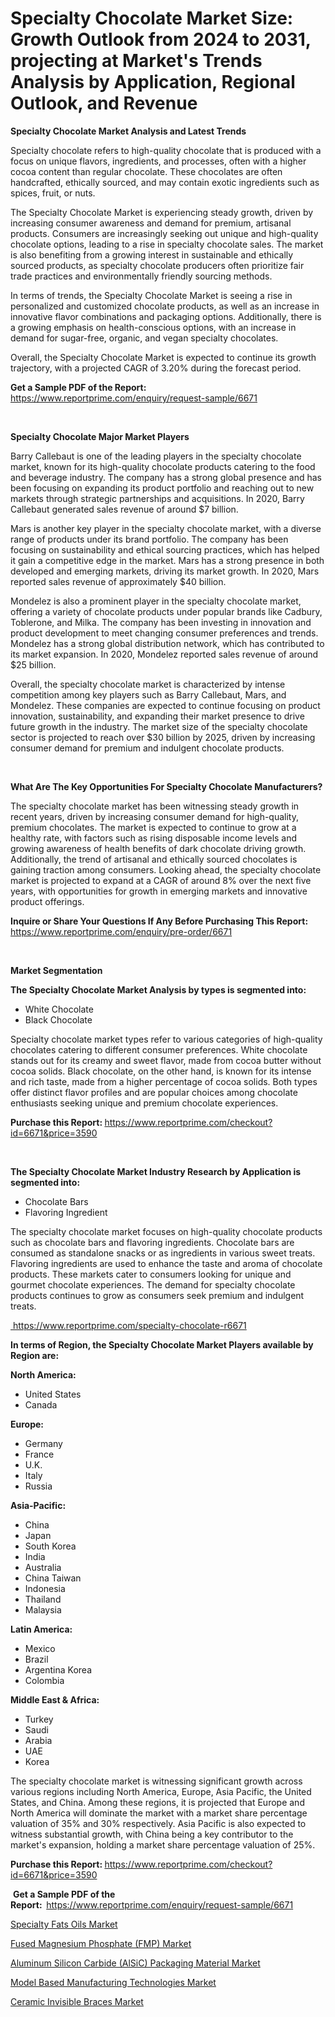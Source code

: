 <p><h1>Specialty Chocolate Market Size: Growth Outlook from 2024 to 2031, projecting at Market's Trends Analysis by Application, Regional Outlook, and Revenue</h1></p><p><strong>Specialty Chocolate Market Analysis and Latest Trends</strong></p>
<p><p>Specialty chocolate refers to high-quality chocolate that is produced with a focus on unique flavors, ingredients, and processes, often with a higher cocoa content than regular chocolate. These chocolates are often handcrafted, ethically sourced, and may contain exotic ingredients such as spices, fruit, or nuts.</p><p>The Specialty Chocolate Market is experiencing steady growth, driven by increasing consumer awareness and demand for premium, artisanal products. Consumers are increasingly seeking out unique and high-quality chocolate options, leading to a rise in specialty chocolate sales. The market is also benefiting from a growing interest in sustainable and ethically sourced products, as specialty chocolate producers often prioritize fair trade practices and environmentally friendly sourcing methods.</p><p>In terms of trends, the Specialty Chocolate Market is seeing a rise in personalized and customized chocolate products, as well as an increase in innovative flavor combinations and packaging options. Additionally, there is a growing emphasis on health-conscious options, with an increase in demand for sugar-free, organic, and vegan specialty chocolates.</p><p>Overall, the Specialty Chocolate Market is expected to continue its growth trajectory, with a projected CAGR of 3.20% during the forecast period.</p></p>
<p><strong>Get a Sample PDF of the Report:&nbsp;</strong> <a href="https://www.reportprime.com/enquiry/request-sample/6671">https://www.reportprime.com/enquiry/request-sample/6671</a></p>
<p>&nbsp;</p>
<p><strong>Specialty Chocolate Major Market Players</strong></p>
<p><p>Barry Callebaut is one of the leading players in the specialty chocolate market, known for its high-quality chocolate products catering to the food and beverage industry. The company has a strong global presence and has been focusing on expanding its product portfolio and reaching out to new markets through strategic partnerships and acquisitions. In 2020, Barry Callebaut generated sales revenue of around $7 billion.</p><p>Mars is another key player in the specialty chocolate market, with a diverse range of products under its brand portfolio. The company has been focusing on sustainability and ethical sourcing practices, which has helped it gain a competitive edge in the market. Mars has a strong presence in both developed and emerging markets, driving its market growth. In 2020, Mars reported sales revenue of approximately $40 billion.</p><p>Mondelez is also a prominent player in the specialty chocolate market, offering a variety of chocolate products under popular brands like Cadbury, Toblerone, and Milka. The company has been investing in innovation and product development to meet changing consumer preferences and trends. Mondelez has a strong global distribution network, which has contributed to its market expansion. In 2020, Mondelez reported sales revenue of around $25 billion.</p><p>Overall, the specialty chocolate market is characterized by intense competition among key players such as Barry Callebaut, Mars, and Mondelez. These companies are expected to continue focusing on product innovation, sustainability, and expanding their market presence to drive future growth in the industry. The market size of the specialty chocolate sector is projected to reach over $30 billion by 2025, driven by increasing consumer demand for premium and indulgent chocolate products.</p></p>
<p>&nbsp;</p>
<p><strong>What Are The Key Opportunities For Specialty Chocolate Manufacturers?</strong></p>
<p><p>The specialty chocolate market has been witnessing steady growth in recent years, driven by increasing consumer demand for high-quality, premium chocolates. The market is expected to continue to grow at a healthy rate, with factors such as rising disposable income levels and growing awareness of health benefits of dark chocolate driving growth. Additionally, the trend of artisanal and ethically sourced chocolates is gaining traction among consumers. Looking ahead, the specialty chocolate market is projected to expand at a CAGR of around 8% over the next five years, with opportunities for growth in emerging markets and innovative product offerings.</p></p>
<p><strong>Inquire or Share Your Questions If Any Before Purchasing This Report:</strong> <a href="https://www.reportprime.com/enquiry/pre-order/6671">https://www.reportprime.com/enquiry/pre-order/6671</a></p>
<p>&nbsp;</p>
<p><strong>Market Segmentation</strong></p>
<p><strong>The Specialty Chocolate Market Analysis by types is segmented into:</strong></p>
<p><ul><li>White Chocolate</li><li>Black Chocolate</li></ul></p>
<p><p>Specialty chocolate market types refer to various categories of high-quality chocolates catering to different consumer preferences. White chocolate stands out for its creamy and sweet flavor, made from cocoa butter without cocoa solids. Black chocolate, on the other hand, is known for its intense and rich taste, made from a higher percentage of cocoa solids. Both types offer distinct flavor profiles and are popular choices among chocolate enthusiasts seeking unique and premium chocolate experiences.</p></p>
<p><strong>Purchase this Report:&nbsp;</strong><a href="https://www.reportprime.com/checkout?id=6671&price=3590">https://www.reportprime.com/checkout?id=6671&price=3590</a></p>
<p>&nbsp;</p>
<p><strong>The Specialty Chocolate Market Industry Research by Application is segmented into:</strong></p>
<p><ul><li>Chocolate Bars</li><li>Flavoring Ingredient</li></ul></p>
<p><p>The specialty chocolate market focuses on high-quality chocolate products such as chocolate bars and flavoring ingredients. Chocolate bars are consumed as standalone snacks or as ingredients in various sweet treats. Flavoring ingredients are used to enhance the taste and aroma of chocolate products. These markets cater to consumers looking for unique and gourmet chocolate experiences. The demand for specialty chocolate products continues to grow as consumers seek premium and indulgent treats.</p></p>
<p><a href="https://www.reportprime.com/specialty-chocolate-r6671">&nbsp;https://www.reportprime.com/specialty-chocolate-r6671</a></p>
<p><strong>In terms of Region, the Specialty Chocolate Market Players available by Region are:</strong></p>
<p>
    <p> <strong> North America: </strong>
        <ul>
            <li>United States</li>
            <li>Canada</li>
        </ul>
        </p> 
    <p> <strong> Europe: </strong>
        <ul>
            <li>Germany</li>
            <li>France</li>
            <li>U.K.</li>
            <li>Italy</li>
            <li>Russia</li>
        </ul>
        </p> 
    <p> <strong> Asia-Pacific: </strong>
        <ul>
            <li>China</li>
            <li>Japan</li>
            <li>South Korea</li>
            <li>India</li>
            <li>Australia</li>
            <li>China Taiwan</li>
            <li>Indonesia</li>
            <li>Thailand</li>
            <li>Malaysia</li>
        </ul>
        </p> 
    <p> <strong> Latin America: </strong>
        <ul>
            <li>Mexico</li>
            <li>Brazil</li>
            <li>Argentina Korea</li>
            <li>Colombia</li>
        </ul>
        </p> 
    <p> <strong> Middle East & Africa: </strong>
        <ul>
            <li>Turkey</li>
            <li>Saudi</li>
            <li>Arabia</li>
            <li>UAE</li>
            <li>Korea</li>
        </ul>
    </p>
    </p>
<p><p>The specialty chocolate market is witnessing significant growth across various regions including North America, Europe, Asia Pacific, the United States, and China. Among these regions, it is projected that Europe and North America will dominate the market with a market share percentage valuation of 35% and 30% respectively. Asia Pacific is also expected to witness substantial growth, with China being a key contributor to the market's expansion, holding a market share percentage valuation of 25%.</p></p>
<p><strong>Purchase this Report: </strong><a href="https://www.reportprime.com/checkout?id=6671&price=3590">https://www.reportprime.com/checkout?id=6671&price=3590</a></p>
<p>&nbsp;<strong>Get a Sample PDF of the Report:&nbsp;&nbsp;</strong><a href="https://www.reportprime.com/enquiry/request-sample/6671">https://www.reportprime.com/enquiry/request-sample/6671</a></p>
<p><strong></strong></p>
<p><p><a href="https://github.com/airdrophunter675/Market-Research-Report-List-1/blob/main/specialty-fats-oils-market.md">Specialty Fats Oils Market</a></p><p><a href="https://medium.com/@jakobeblake56/global-fused-magnesium-phosphate-fmp-market-analysis-trends-forecasts-and-growth-opportunities-d933cdc9e8fc">Fused Magnesium Phosphate (FMP) Market</a></p><p><a href="https://medium.com/@jakobeblake56/aluminum-silicon-carbide-alsic-packaging-material-market-outlook-and-forecast-from-2024-to-2031-8d35fb69cfda">Aluminum Silicon Carbide (AlSiC) Packaging Material Market</a></p><p><a href="https://issuu.com/reportprime-2/docs/model-based-manufacturing-technolog_96de5873f1f7fb">Model Based Manufacturing Technologies Market</a></p><p><a href="https://issuu.com/reportprime-2/docs/ceramic-invisible-braces-market-size-2030.pptx">Ceramic Invisible Braces Market</a></p></p>